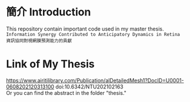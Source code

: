 # 簡介 Introduction
This repository contain important code used in my master thesis. <br>
`Information Synergy Contributed to Anticipatory Dynamics in Retina` <br>
`資訊協同對視網膜預測能力的貢獻`

# Link of My Thesis
https://www.airitilibrary.com/Publication/alDetailedMesh1?DocID=U0001-0608202120313100
doi:10.6342/NTU202102163<br>
Or you can find the abstract in the folder "thesis."


